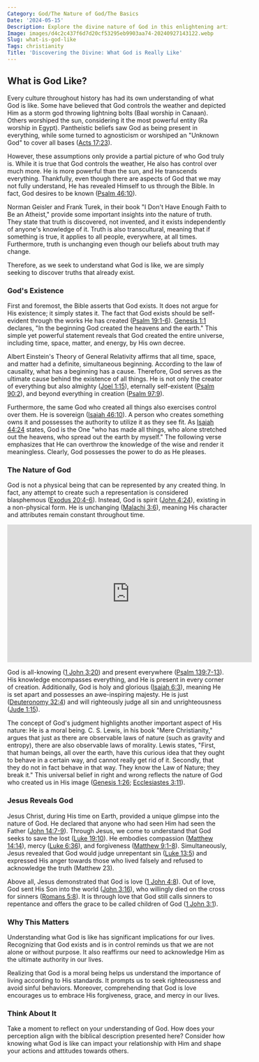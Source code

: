 ```yaml
---
Category: God/The Nature of God/The Basics
Date: '2024-05-15'
Description: Explore the divine nature of God in this enlightening article, delving into attributes, characteristics, and perceptions of the Almighty. Uncover insights into what God is like.
Image: images/d4c2c437f6d7d20cf53295eb9903aa74-20240927143122.webp
Slug: what-is-god-like
Tags: christianity
Title: 'Discovering the Divine: What God is Really Like'
---
```


## What is God Like?

Every culture throughout history has had its own understanding of what God is like. Some have believed that God controls the weather and depicted Him as a storm god throwing lightning bolts (Baal worship in Canaan). Others worshiped the sun, considering it the most powerful entity (Ra worship in Egypt). Pantheistic beliefs saw God as being present in everything, while some turned to agnosticism or worshiped an "Unknown God" to cover all bases ([Acts 17:23](https://www.bibleref.com/Acts/17/Acts-17-23.html)).

However, these assumptions only provide a partial picture of who God truly is. While it is true that God controls the weather, He also has control over much more. He is more powerful than the sun, and He transcends everything. Thankfully, even though there are aspects of God that we may not fully understand, He has revealed Himself to us through the Bible. In fact, God desires to be known ([Psalm 46:10](https://www.bibleref.com/Psalm/46/Psalm-46-10.html)).

Norman Geisler and Frank Turek, in their book "I Don't Have Enough Faith to Be an Atheist," provide some important insights into the nature of truth. They state that truth is discovered, not invented, and it exists independently of anyone's knowledge of it. Truth is also transcultural, meaning that if something is true, it applies to all people, everywhere, at all times. Furthermore, truth is unchanging even though our beliefs about truth may change.

Therefore, as we seek to understand what God is like, we are simply seeking to discover truths that already exist.

### God's Existence

First and foremost, the Bible asserts that God exists. It does not argue for His existence; it simply states it. The fact that God exists should be self-evident through the works He has created ([Psalm 19:1-6](https://www.bibleref.com/Psalm/19/Psalm-19-1.html)). [Genesis 1:1](https://www.bibleref.com/Genesis/1/Genesis-1-1.html) declares, "In the beginning God created the heavens and the earth." This simple yet powerful statement reveals that God created the entire universe, including time, space, matter, and energy, by His own decree.

Albert Einstein's Theory of General Relativity affirms that all time, space, and matter had a definite, simultaneous beginning. According to the law of causality, what has a beginning has a cause. Therefore, God serves as the ultimate cause behind the existence of all things. He is not only the creator of everything but also almighty ([Joel 1:15](https://www.bibleref.com/Joel/1/Joel-1-15.html)), eternally self-existent ([Psalm 90:2](https://www.bibleref.com/Psalm/90/Psalm-90-2.html)), and beyond everything in creation ([Psalm 97:9](https://www.bibleref.com/Psalm/97/Psalm-97-9.html)).

Furthermore, the same God who created all things also exercises control over them. He is sovereign ([Isaiah 46:10](https://www.bibleref.com/Isaiah/46/Isaiah-46-10.html)). A person who creates something owns it and possesses the authority to utilize it as they see fit. As [Isaiah 44:24](https://www.bibleref.com/Isaiah/44/Isaiah-44-24.html) states, God is the One "who has made all things, who alone stretched out the heavens, who spread out the earth by myself." The following verse emphasizes that He can overthrow the knowledge of the wise and render it meaningless. Clearly, God possesses the power to do as He pleases.

### The Nature of God

God is not a physical being that can be represented by any created thing. In fact, any attempt to create such a representation is considered blasphemous ([Exodus 20:4-6](https://www.bibleref.com/Exodus/20/Exodus-20-4.html)). Instead, God is spirit ([John 4:24](https://www.bibleref.com/John/4/John-4-24.html)), existing in a non-physical form. He is unchanging ([Malachi 3:6](https://www.bibleref.com/Malachi/3/Malachi-3-6.html)), meaning His character and attributes remain constant throughout time.


<iframe width="560" height="315" src="https://www.youtube.com/embed/gs_gY1K1AMU" frameborder="0" allow="autoplay; encrypted-media" allowfullscreen></iframe>


God is all-knowing ([1 John 3:20](https://www.bibleref.com/1-John/3/1-John-3-20.html)) and present everywhere ([Psalm 139:7-13](https://www.bibleref.com/Psalm/139/Psalm-139-7.html)). His knowledge encompasses everything, and He is present in every corner of creation. Additionally, God is holy and glorious ([Isaiah 6:3](https://www.bibleref.com/Isaiah/6/Isaiah-6-3.html)), meaning He is set apart and possesses an awe-inspiring majesty. He is just ([Deuteronomy 32:4](https://www.bibleref.com/Deuteronomy/32/Deuteronomy-32-4.html)) and will righteously judge all sin and unrighteousness ([Jude 1:15](https://www.bibleref.com/Jude/1/Jude-1-15.html)).

The concept of God's judgment highlights another important aspect of His nature: He is a moral being. C. S. Lewis, in his book "Mere Christianity," argues that just as there are observable laws of nature (such as gravity and entropy), there are also observable laws of morality. Lewis states, "First, that human beings, all over the earth, have this curious idea that they ought to behave in a certain way, and cannot really get rid of it. Secondly, that they do not in fact behave in that way. They know the Law of Nature; they break it." This universal belief in right and wrong reflects the nature of God who created us in His image ([Genesis 1:26](https://www.bibleref.com/Genesis/1/Genesis-1-26.html); [Ecclesiastes 3:11](https://www.bibleref.com/Ecclesiastes/3/Ecclesiastes-3-11.html)).

### Jesus Reveals God

Jesus Christ, during His time on Earth, provided a unique glimpse into the nature of God. He declared that anyone who had seen Him had seen the Father ([John 14:7-9](https://www.bibleref.com/John/14/John-14-7.html)). Through Jesus, we come to understand that God seeks to save the lost ([Luke 19:10](https://www.bibleref.com/Luke/19/Luke-19-10.html)). He embodies compassion ([Matthew 14:14](https://www.bibleref.com/Matthew/14/Matthew-14-14.html)), mercy ([Luke 6:36](https://www.bibleref.com/Luke/6/Luke-6-36.html)), and forgiveness ([Matthew 9:1-8](https://www.bibleref.com/Matthew/9/Matthew-9-1.html)). Simultaneously, Jesus revealed that God would judge unrepentant sin ([Luke 13:5](https://www.bibleref.com/Luke/13/Luke-13-5.html)) and expressed His anger towards those who lived falsely and refused to acknowledge the truth (Matthew 23).

Above all, Jesus demonstrated that God is love ([1 John 4:8](https://www.bibleref.com/1-John/4/1-John-4-8.html)). Out of love, God sent His Son into the world ([John 3:16](https://www.bibleref.com/John/3/John-3-16.html)), who willingly died on the cross for sinners ([Romans 5:8](https://www.bibleref.com/Romans/5/Romans-5-8.html)). It is through love that God still calls sinners to repentance and offers the grace to be called children of God ([1 John 3:1](https://www.bibleref.com/1-John/3/1-John-3-1.html)).

### Why This Matters

Understanding what God is like has significant implications for our lives. Recognizing that God exists and is in control reminds us that we are not alone or without purpose. It also reaffirms our need to acknowledge Him as the ultimate authority in our lives.

Realizing that God is a moral being helps us understand the importance of living according to His standards. It prompts us to seek righteousness and avoid sinful behaviors. Moreover, comprehending that God is love encourages us to embrace His forgiveness, grace, and mercy in our lives.

### Think About It

Take a moment to reflect on your understanding of God. How does your perception align with the biblical description presented here? Consider how knowing what God is like can impact your relationship with Him and shape your actions and attitudes towards others.
